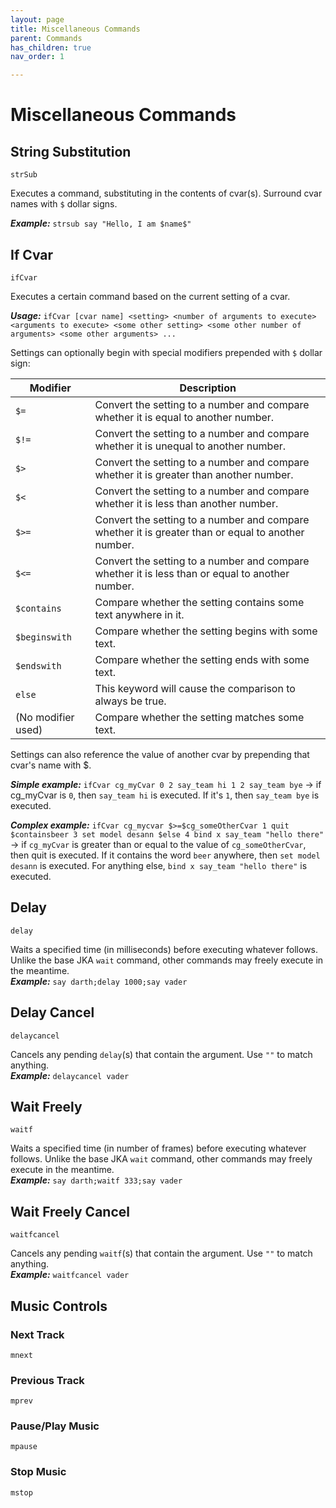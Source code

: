 ```yaml
---
layout: page
title: Miscellaneous Commands
parent: Commands
has_children: true
nav_order: 1

---
```


# Miscellaneous Commands

## String Substitution 

`strSub`

Executes a command, substituting in the contents of cvar(s). Surround cvar names with `$` dollar signs.

***Example:*** `strsub say "Hello, I am $name$"`



## If Cvar

`ifCvar`

Executes a certain command based on the current setting of a cvar.

***Usage:*** `ifCvar [cvar name] <setting> <number of arguments to execute> <arguments to execute> <some other setting> <some other number of arguments> <some other arguments> ...`

Settings can optionally begin with special modifiers prepended with `$` dollar sign:

| **Modifier**       	| **Description**                                                                                    	|
|--------------------	|----------------------------------------------------------------------------------------------------	|
| `$=`               	| Convert the setting to a number and compare whether it is equal to another number.                 	|
| `$!=`              	| Convert the setting to a number and compare whether it is unequal to another number.               	|
| `$>`               	| Convert the setting to a number and compare whether it is greater than another number.             	|
| `$<`               	| Convert the setting to a number and compare whether it is less than another number.                	|
| `$>=`              	| Convert the setting to a number and compare whether it is greater than or equal to another number. 	|
| `$<=`              	| Convert the setting to a number and compare whether it is less than or equal to another number.    	|
| `$contains`        	| Compare whether the setting contains some text anywhere in it.                                     	|
| `$beginswith`      	| Compare whether the setting begins with some text.                                                 	|
| `$endswith`        	| Compare whether the setting ends with some text.                                                   	|
| `else`             	| This keyword will cause the comparison to always be true.                                          	|
| (No modifier used) 	| Compare whether the setting matches some text.

Settings can also reference the value of another cvar by prepending that cvar's name with $.

***Simple example:*** `ifCvar cg_myCvar 0 2 say_team hi 1 2 say_team bye` → if cg\_myCvar is `0`, then `say_team hi` is executed. If it's `1`, then `say_team bye` is executed.

***Complex example:*** `ifCvar cg_mycvar $>=$cg_someOtherCvar 1 quit $containsbeer 3 set model desann $else 4 bind x say_team "hello there"` → if `cg_myCvar` is greater than or equal to the value of `cg_someOtherCvar`, then quit is executed. If it contains the word `beer` anywhere, then `set model desann` is executed. For anything else, `bind x say_team "hello there"` is executed.

## Delay

`delay`

Waits a specified time (in milliseconds) before executing whatever follows. Unlike the base JKA `wait` command, other commands may freely execute in the meantime.  
***Example:*** `say darth;​delay 1000;​say vader`

## Delay Cancel 

`delaycancel`

Cancels any pending `delay`(s) that contain the argument. Use `""` to match anything.  
***Example:*** `delaycancel vader`

## Wait Freely 

`waitf`

Waits a specified time (in number of frames) before executing whatever follows. Unlike the base JKA `wait` command, other commands may freely execute in the meantime.  
***Example:*** `say darth;​waitf 333;​say vader`

## Wait Freely Cancel 

`waitfcancel`

Cancels any pending `waitf`(s) that contain the argument. Use `""` to match anything.  
***Example:*** `waitfcancel vader`

## Music Controls

### Next Track

`mnext`

### Previous Track 

`mprev`

### Pause/Play Music 

`mpause`

### Stop Music 

`mstop`